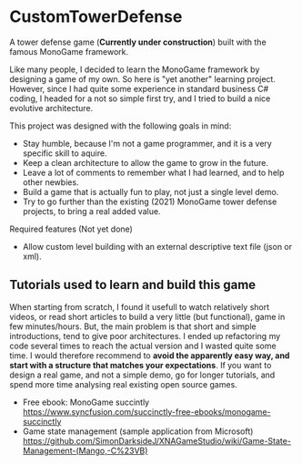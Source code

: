 # CustomTowerDefense
A tower defense game (**Currently under construction**) built with the famous MonoGame framework.

Like many people, I decided to learn the MonoGame framework by designing a game of my own.
So here is "yet another" learning project.
However, since I had quite some experience in standard business C# coding, I headed for a not so simple first try, and I tried to build a nice evolutive architecture.

This project was designed with the following goals in mind:
* Stay humble, because I'm not a game programmer, and it is a very specific skill to aquire.
* Keep a clean architecture to allow the game to grow in the future.
* Leave a lot of comments to remember what I had learned, and to help other newbies.
* Build a game that is actually fun to play, not just a single level demo.
* Try to go further than the existing (2021) MonoGame tower defense projects, to bring a real added value.

Required features (Not yet done)
* Allow custom level building with an external descriptive text file (json or xml).

## Tutorials used to learn and build this game
When starting from scratch, I found it usefull to watch relatively short videos, or read short articles to build a very little (but functional), game in few minutes/hours.
But, the main problem is that short and simple introductions, tend to give poor architectures. I ended up refactoring my code several times to reach the actual version and I wasted quite some time.
I would therefore recommend to **avoid the apparently easy way, and start with a structure that matches your expectations**. If you want to design a real game, and not a simple demo, go for longer tutorials, and spend more time analysing real existing open source games.

* Free ebook: MonoGame succintly
https://www.syncfusion.com/succinctly-free-ebooks/monogame-succinctly
* Game state management (sample application from Microsoft)
https://github.com/SimonDarksideJ/XNAGameStudio/wiki/Game-State-Management-(Mango,-C%23VB)
